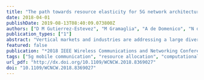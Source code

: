 ```yaml
---
title: "The path towards resource elasticity for 5G network architecture"
date: 2018-04-01
publishDate: 2019-08-13T08:40:09.073800Z
authors: ["D M Gutierrez-Estevez", "M Gramaglia", "A de Domenico", "N di Pietro", "S Khatibi", "K Shah", "D Tsolkas", "P Arnold", "P Serrano"]
publication_types: ["1"]
abstract: "Vertical markets and industries are addressing a large diversity of heterogeneous services, use cases, and applications in 5G. It is currently common understanding that for networks to be able to satisfy those needs, a flexible, adaptable, and programmable architecture based on network slicing is required. Moreover, a softwarization and cloudification of the communications networks is already happening, where network functions (NFs) are transformed from monolithic pieces of equipment to programs running over a shared pool of computational and communication resources. However, this novel architecture paradigm requires new solutions to exploit its inherent flexibility. In this paper, we introduce the concept of resource elasticity as a key means to make an efficient use of the computational resources in 5G systems. Besides establishing a definition as well as a set of requirements and key performance indicators (KPIs), we propose mechanisms for the exploitation of elasticity in three different dimensions, namely computational elasticity in the design and scaling of NFs, orchestration-driven elasticity by flexible placement of NFs, and slice-aware elasticity via cross-slice resource provisioning mechanisms. Finally, we provide a succinct analysis of the architectural components that need to be enhanced to incorporate elasticity principles."
featured: false
publication: "*2018 IEEE Wireless Communications and Networking Conference Workshops (WCNCW)*"
tags: ["5g mobile communication", "resource allocation", "computational elasticity", "flexible placement", "slice-aware elasticity", "cross-slice resource provisioning mechanisms", "resource elasticity", "heterogeneous services", "programmable architecture", "network slicing", "communications networks", "computational communication resources", "elasticity", "5g mobile communication", "conferences", "computer architecture", "technological innovation", "cloud computing", "network architecture", ""]
url_pdf: "http://dx.doi.org/10.1109/WCNCW.2018.8369027"
doi: "10.1109/WCNCW.2018.8369027"
---
```


